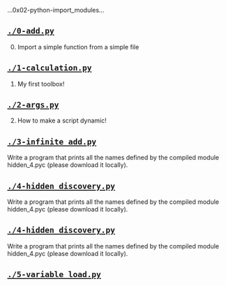 ...0x02-python-import_modules...   

## [`./0-add.py`](./0-add.py)
0. Import a simple function from a simple file

## [`./1-calculation.py`](./1-calculation.py)
1. My first toolbox!

## [`./2-args.py`](./2-args.py)
2. How to make a script dynamic!

## [`./3-infinite_add.py`](./3-infinite_add.py)
Write a program that prints all the names defined by the compiled module hidden_4.pyc (please download it locally).

## [`./4-hidden_discovery.py`](./4-hidden_discovery.py)
Write a program that prints all the names defined by the compiled module hidden_4.pyc (please download it locally).

## [`./4-hidden_discovery.py`](./4-hidden_discovery.py)
Write a program that prints all the names defined by the compiled module hidden_4.pyc (please download it locally).

## [`./5-variable_load.py`](./5-variable_load.py)

